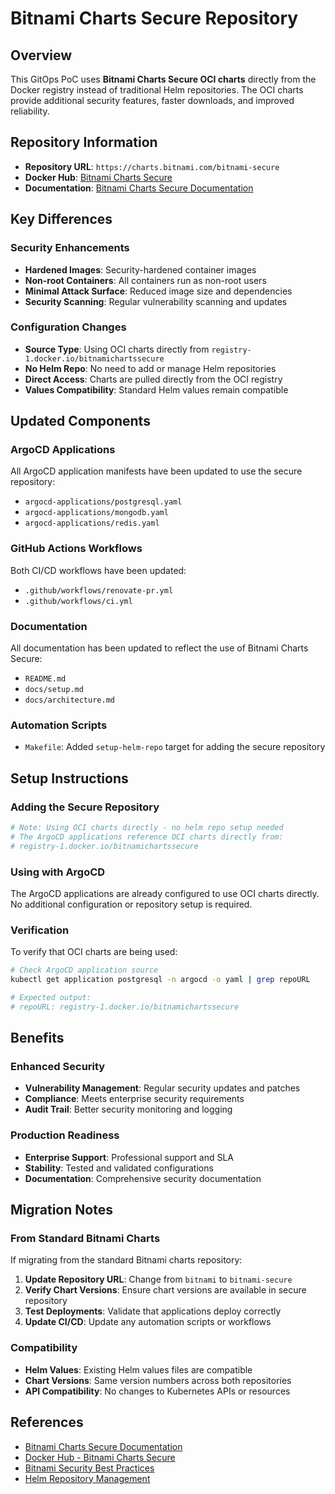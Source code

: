 # Bitnami Charts Secure Repository

## Overview

This GitOps PoC uses **Bitnami Charts Secure OCI charts** directly from the
Docker registry instead of traditional Helm repositories. The OCI charts provide
additional security features, faster downloads, and improved reliability.

## Repository Information

- **Repository URL**: `https://charts.bitnami.com/bitnami-secure`
- **Docker Hub**: [Bitnami Charts Secure](https://hub.docker.com/u/bitnamichartssecure)
- **Documentation**: [Bitnami Charts Secure Documentation](https://docs.bitnami.com/kubernetes/)

## Key Differences

### Security Enhancements

- **Hardened Images**: Security-hardened container images
- **Non-root Containers**: All containers run as non-root users
- **Minimal Attack Surface**: Reduced image size and dependencies
- **Security Scanning**: Regular vulnerability scanning and updates

### Configuration Changes

- **Source Type**: Using OCI charts directly from `registry-1.docker.io/bitnamichartssecure`
- **No Helm Repo**: No need to add or manage Helm repositories
- **Direct Access**: Charts are pulled directly from the OCI registry
- **Values Compatibility**: Standard Helm values remain compatible

## Updated Components

### ArgoCD Applications

All ArgoCD application manifests have been updated to use the secure repository:

- `argocd-applications/postgresql.yaml`
- `argocd-applications/mongodb.yaml`
- `argocd-applications/redis.yaml`

### GitHub Actions Workflows

Both CI/CD workflows have been updated:

- `.github/workflows/renovate-pr.yml`
- `.github/workflows/ci.yml`

### Documentation

All documentation has been updated to reflect the use of Bitnami Charts Secure:

- `README.md`
- `docs/setup.md`
- `docs/architecture.md`

### Automation Scripts

- `Makefile`: Added `setup-helm-repo` target for adding the secure repository

## Setup Instructions

### Adding the Secure Repository

```bash
# Note: Using OCI charts directly - no helm repo setup needed
# The ArgoCD applications reference OCI charts directly from:
# registry-1.docker.io/bitnamichartssecure
```

### Using with ArgoCD

The ArgoCD applications are already configured to use OCI charts directly.
No additional configuration or repository setup is required.

### Verification

To verify that OCI charts are being used:

```bash
# Check ArgoCD application source
kubectl get application postgresql -n argocd -o yaml | grep repoURL

# Expected output:
# repoURL: registry-1.docker.io/bitnamichartssecure
```

## Benefits

### Enhanced Security

- **Vulnerability Management**: Regular security updates and patches
- **Compliance**: Meets enterprise security requirements
- **Audit Trail**: Better security monitoring and logging

### Production Readiness

- **Enterprise Support**: Professional support and SLA
- **Stability**: Tested and validated configurations
- **Documentation**: Comprehensive security documentation

## Migration Notes

### From Standard Bitnami Charts

If migrating from the standard Bitnami charts repository:

1. **Update Repository URL**: Change from `bitnami` to `bitnami-secure`
2. **Verify Chart Versions**: Ensure chart versions are available in secure repository
3. **Test Deployments**: Validate that applications deploy correctly
4. **Update CI/CD**: Update any automation scripts or workflows

### Compatibility

- **Helm Values**: Existing Helm values files are compatible
- **Chart Versions**: Same version numbers across both repositories
- **API Compatibility**: No changes to Kubernetes APIs or resources

## References

- [Bitnami Charts Secure Documentation](https://docs.bitnami.com/kubernetes/)
- [Docker Hub - Bitnami Charts Secure](https://hub.docker.com/u/bitnamichartssecure)
- [Bitnami Security Best Practices](https://docs.bitnami.com/kubernetes/security/)
- [Helm Repository Management](https://helm.sh/docs/helm/helm_repo/)
